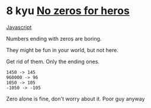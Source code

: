 # 8 kyu [No zeros for heros](https://www.codewars.com/kata/570a6a46455d08ff8d001002)

<!-- START LANGUAGE_LINKS -->

[Javascript](./javascript.js)

<!-- END LANGUAGE_LINKS -->

Numbers ending with zeros are boring.

They might be fun in your world, but not here.

Get rid of them. Only the ending ones.

    1450 -> 145
    960000 -> 96
    1050 -> 105
    -1050 -> -105
    
Zero alone is fine, don't worry about it. Poor guy anyway